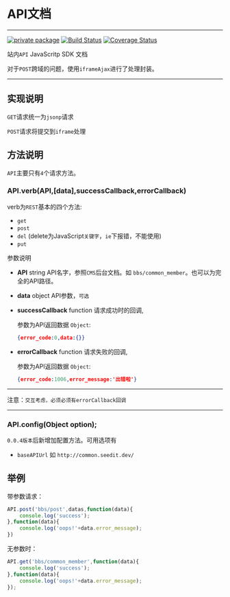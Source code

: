 # API文档

---
[![private package](http://moekit.com/privateBadge/bozhong)](http://moekit.com/package/seedit-config)
[![Build Status](https://travis-ci.org/MoeKit/seedit-api.svg)](https://travis-ci.org/MoeKit/seedit-api)
[![Coverage Status](http://img.shields.io/coveralls/MoeKit/seedit-api/0.0.5.svg)](https://coveralls.io/r/MoeKit/seedit-api)



站内`API` JavaScritp SDK 文档

对于`POST`跨域的问题，使用`iframeAjax`进行了处理封装。

---

## 实现说明

`GET`请求统一为`jsonp`请求

`POST`请求将提交到`iframe`处理

## 方法说明

`API`主要只有`4`个请求方法。


### API.verb(API,[data],successCallback,errorCallback)


verb为`REST`基本的四个方法:

+ `get`
+ `post`
+ `del` (delete为JavaScript`关键字`，`ie`下报错，不能使用)
+ `put`


参数说明

+ **API** string API名字，参照`CMS`后台文档。如 `bbs/common_member`。也可以为完全的API路径。
+ **data** object API参数，`可选`
+ **successCallback** function 请求成功时的回调,

    参数为API返回数据 `Object`:

    ```json
    {error_code:0,data:{}}
    ```

+ **errorCallback** function 请求失败的回调,

    参数为API返回数据 `Object`:

    ```json
    {error_code:1006,error_message:'出错啦'}
    ```

----

注意：`交互考虑，必须必须有errorCallback回调`

----


### API.config(Object option);
`0.0.4版本`后新增加配置方法。可用选项有

+ `baseAPIUrl` 如 `http://common.seedit.dev/`


## 举例

带参数请求：
```javascript
API.post('bbs/post',datas,function(data){
    console.log('success');
},function(data){
    console.log('oops!'+data.error_message);
})
```

无参数时：
```javascript
API.get('bbs/common_member',function(data){
    console.log('success');
},function(data){
    console.log('oops!'+data.error_message);
});
```

